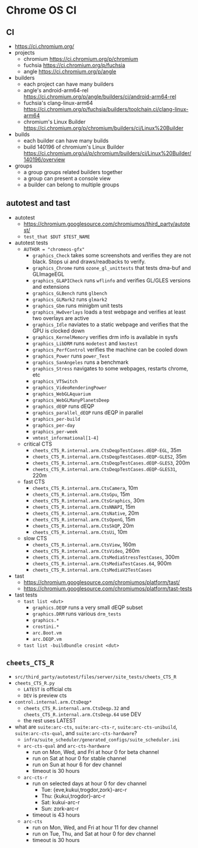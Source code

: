 Chrome OS CI
============

## CI

- <https://ci.chromium.org/>
- projects
  - chromium <https://ci.chromium.org/p/chromium>
  - fuchsia <https://ci.chromium.org/p/fuchsia>
  - angle <https://ci.chromium.org/p/angle>
- builders
  - each project can have many builders
  - angle's android-arm64-rel
    <https://ci.chromium.org/p/angle/builders/ci/android-arm64-rel>
  - fuchsia's clang-linux-arm64
    <https://ci.chromium.org/p/fuchsia/builders/toolchain.ci/clang-linux-arm64>
  - chromium's Linux Builder
    <https://ci.chromium.org/p/chromium/builders/ci/Linux%20Builder>
- builds
  - each builder can have many builds
  - build 140196 of chromium's Linux Builder
    <https://ci.chromium.org/ui/p/chromium/builders/ci/Linux%20Builder/140196/overview>
- groups
  - a group groups related builders together
  - a group can present a console view
  - a builder can belong to multiple groups

## autotest and tast

- autotest
  - <https://chromium.googlesource.com/chromiumos/third_party/autotest/>
  - `test_that $DUT $TEST_NAME`
- autotest tests
  - `AUTHOR = "chromeos-gfx"`
    - `graphics_Check` takes some screenshots and verifies they are not black.
      Stops ui and draws/readbacks to verify.
    - `graphics_Chrome` runs `ozone_gl_unittests` that tests dma-buf and
      GLImageEGL
    - `graphics_GLAPICheck` runs `wflinfo` and verifies GL/GLES versions and
      extensions
    - `graphics_GLBench` runs `glbench`
    - `graphics_GLMark2` runs `glmark2`
    - `graphics_Gbm` runs minigbm unit tests
    - `graphics_HwOverlays` loads a test webpage and verifies at least two
      overlays are active
    - `graphics_Idle` naviates to a static webpage and verifies that the GPU
      is clocked down
    - `graphics_KernelMemory` verifies drm info is available in sysfs
    - `graphics_LibDRM` runs `modetest` and `kmstest`
    - `graphics_PerfControl` verifies the machine can be cooled down
    - `graphics_Power` runs `power_Test`
    - `graphics_SanAngeles` runs a benchmark
    - `graphics_Stress` navigates to some webpages, restarts chrome, etc
    - `graphics_VTSwitch`
    - `graphics_VideoRenderingPower`
    - `graphics_WebGLAquarium`
    - `graphics_WebGLManyPlanetsDeep`
    - `graphics_dEQP` runs dEQP
    - `graphics_parallel_dEQP` runs dEQP in parallel
    - `graphics_per-build`
    - `graphics_per-day`
    - `graphics_per-week`
    - `vmtest_informational[1-4]`
  - critical CTS
    - `cheets_CTS_R.internal.arm.CtsDeqpTestCases.dEQP-EGL`, 35m
    - `cheets_CTS_R.internal.arm.CtsDeqpTestCases.dEQP-GLES2`, 35m
    - `cheets_CTS_R.internal.arm.CtsDeqpTestCases.dEQP-GLES3`, 200m
    - `cheets_CTS_R.internal.arm.CtsDeqpTestCases.dEQP-GLES31`, 220m
  - fast CTS
    - `cheets_CTS_R.internal.arm.CtsCamera`, 10m
    - `cheets_CTS_R.internal.arm.CtsGpu`, 15m
    - `cheets_CTS_R.internal.arm.CtsGraphics`, 30m
    - `cheets_CTS_R.internal.arm.CtsNNAPI`, 15m
    - `cheets_CTS_R.internal.arm.CtsNative`, 20m
    - `cheets_CTS_R.internal.arm.CtsOpenG`, 15m
    - `cheets_CTS_R.internal.arm.CtsSkQP`, 20m
    - `cheets_CTS_R.internal.arm.CtsUi`, 10m
  - slow CTS
    - `cheets_CTS_R.internal.arm.CtsView`, 160m
    - `cheets_CTS_R.internal.arm.CtsVideo`, 260m
    - `cheets_CTS_R.internal.arm.CtsMediaStressTestCases`, 300m
    - `cheets_CTS_R.internal.arm.CtsMediaTestCases.64`, 900m
    - `cheets_CTS_R.internal.arm.CtsMediaV2TestCases`
- tast
  - <https://chromium.googlesource.com/chromiumos/platform/tast/>
  - <https://chromium.googlesource.com/chromiumos/platform/tast-tests>
- tast tests
  - `tast list <dut>`
    - `graphics.DEQP` runs a very small dEQP subset
    - `graphics.DRM` runs various `drm_tests`
    - `graphics.*`
    - `crostini.*`
    - `arc.Boot.vm`
    - `arc.DEQP.vm`
  - `tast list -buildbundle crosint <dut>`

## `cheets_CTS_R`

- `src/third_party/autotest/files/server/site_tests/cheets_CTS_R`
- `cheets_CTS_R.py`
  - `LATEST` is official cts
  - `DEV` is preview cts
- `control.internal.arm.CtsDeqp*`
  - `cheets_CTS_R.internal.arm.CtsDeqp.32` and `cheets_CTS_R.internal.arm.CtsDeqp.64` use DEV
  - the rest uses LATEST
- what are `suite:arc-cts`, `suite:arc-cts-r`, `suite:arc-cts-unibuild`,
  `suite:arc-cts-qual`, and `suite:arc-cts-hardware`?
  - `infra/suite_scheduler/generated_configs/suite_scheduler.ini`
  - `arc-cts-qual` and `arc-cts-hardware`
    - run on Mon, Wed, and Fri at hour 0 for beta channel
    - run on Sat at hour 0 for stable channel
    - run on Sun at hour 6 for dev channel
    - timeout is 30 hours
  - `arc-cts-r`
    - run on selected days at hour 0 for dev channel
      - Tue: {eve,kukui,trogdor,zork}-arc-r
      - Thu: {kukui,trogdor}-arc-r
      - Sat: kukui-arc-r
      - Sun: zork-arc-r
    - timeout is 43 hours
  - `arc-cts`
    - run on Mon, Wed, and Fri at hour 11 for dev channel
    - run on Tue, Thu, and Sat at hour 0 for dev channel
    - timeout is 30 hours
